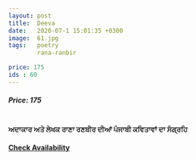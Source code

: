 ```yaml
---
layout: post
title:  Deeva
date:   2020-07-1 15:01:35 +0300
image:  61.jpg
tags:   poetry
        rana-ranbir

price: 175
ids : 60
---
```



<h5>Price: 175</h5><br>
<strong>ਅਦਾਕਾਰ ਅਤੇ ਲੇਖਕ ਰਾਣਾ ਰਣਬੀਰ ਦੀਆਂ ਪੰਜਾਬੀ ਕਵਿਤਾਵਾਂ ਦਾ ਸੰਗ੍ਰਹਿ</strong>

<h4><a class="add-cart cart1" href="{{ site.baseurl }}/books#60"><b>Check Availability</b></a></h4>

<body>
 <script src="{{ site.baseurl }}/js/main.js"></script>
 </body>
